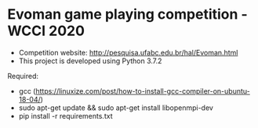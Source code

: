 # Evoman game playing competition - WCCI 2020

* Competition website: http://pesquisa.ufabc.edu.br/hal/Evoman.html
* This project is developed using Python 3.7.2

Required:
- gcc (https://linuxize.com/post/how-to-install-gcc-compiler-on-ubuntu-18-04/)
- sudo apt-get update && sudo apt-get install libopenmpi-dev
- pip install -r requirements.txt
